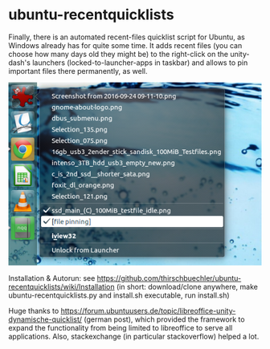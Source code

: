 # ubuntu-recentquicklists

Finally, there is an automated recent-files quicklist script for Ubuntu, as Windows already has for quite some time.
It adds recent files (you can choose how many days old they might be) to the right-click on the unity-dash's launchers (locked-to-launcher-apps in taskbar) and allows to pin important files there permanently, as well.

![alt tag](urq-screenie.png)

Installation & Autorun:
see https://github.com/thirschbuechler/ubuntu-recentquicklists/wiki/Installation
(in short: download/clone anywhere, make ubuntu-recentquicklists.py and install.sh executable, run install.sh)

Huge thanks to 
https://forum.ubuntuusers.de/topic/libreoffice-unity-dynamische-quicklist/ (german post), which provided the framework to expand the functionality from being limited to libreoffice to serve all applications.
Also, stackexchange (in particular stackoverflow) helped a lot.
